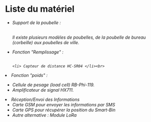 <h1> Liste du matériel </h1>
<ul>
  <li> <em> Support de la poubelle :<em> </li><br>
    <p>Il existe plusieurs modèles de poubelles, de la poubelle de bureau (corbeille) aux poubelles de ville.<br></p>
  <li><em> Fonction "Remplissage" :</em></li><br>

    <li> Capteur de distance HC-SR04 </li><br>
  </ul>
  <li> <em>Fonction "poids" :<em></li>
  <ul>
    <li> Cellule de pesage (load cell) RB-Phi-119.</li>
    <li> Amplificateur de signal HX711. </li>
  </ul>
  <li><em>Réception/Envoi des Informations</em>
    <ul>
      <li>Carte GSM pour envoyer les informations par SMS</li>
      <li>Carte GPS pour récupérer la position du Smart-Bin</li>
      <li>Autre alternative : Module LoRa</li>
     
    
